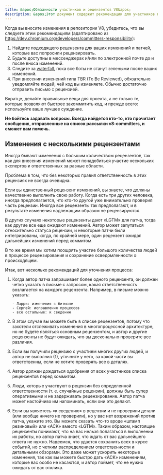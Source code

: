 ```yaml
---
title: &apos;Обязанности участников и рецензентов V8&apos;
description: &apos;Этот документ содержит рекомендации для участников проекта V8.&apos;
---
```

Когда вы вносите изменения в репозитории V8, убедитесь, что вы следуете этим рекомендациям (адаптировано из https://dev.chromium.org/developers/committers-responsibility):

1. Найдите подходящего рецензента для ваших изменений и патчей, которые вас попросили рецензировать.
1. Будьте доступны в мессенджерах и/или по электронной почте до и после вноса изменений.
1. Следите за [waterfall](https://ci.chromium.org/p/v8/g/main/console), пока все боты не станут зелеными после ваших изменений.
1. При внесении изменений типа TBR (To Be Reviewed), обязательно уведомляйте людей, чей код вы изменяете. Обычно достаточно отправить письмо с рецензией.

Вкратце, делайте правильные вещи для проекта, а не только те, которые позволяют быстрее закоммитить код, и прежде всего: используйте ваше лучшее суждение.

**Не бойтесь задавать вопросы. Всегда найдется кто-то, кто прочитает сообщения, отправленные на список рассылки v8-committers, и сможет вам помочь.**

## Изменения с несколькими рецензентами

Иногда бывают изменения с большим количеством рецензентов, так как для внесения изменений может понадобиться участие нескольких экспертов и ответственных за разные области.

Проблема в том, что без некоторых правил ответственность в этих рецензиях не всегда очевидна.

Если вы единственный рецензент изменений, вы знаете, что должны качественно выполнить свою работу. Когда есть три других человека, иногда предполагается, что кто-то другой уже внимательно проверил часть рецензии. Иногда все рецензенты так предполагают, и в результате изменения надлежащим образом не рецензируются.

В других случаях некоторые рецензенты дают «LGTM» для патча, тогда как другие все еще ожидают изменений. Автор может запутаться относительно статуса рецензии, и некоторые патчи были интегрированы, когда, по крайней мере, один рецензент ожидал дальнейших изменений перед коммитом.

В то же время мы хотим поощрять участие большого количества людей в процессе рецензирования и сохранение осведомленности о происходящем.

Итак, вот несколько рекомендаций для уточнения процесса:

1. Когда автор патча запрашивает более одного рецензента, он должен четко указать в письме с запросом, какая ответственность возлагается на каждого рецензента. Например, в письме можно указать:

    ```
    - Ларри: изменения в битмапе
    - Сергей: исправления процессов
    - все остальные: к сведению
    ```

1. В этом случае вы можете быть в списке рецензентов, потому что захотели отслеживать изменения в многопроцессной архитектуре, но не будете являться основным рецензентом, и автор и другие рецензенты не будут ожидать, что вы досконально проверите все различия.
1. Если вы получили рецензию с участием многих других людей, и автор не выполнил (1), уточните у него, за какой части вы ответственны, если не хотите проверять все в деталях.
1. Автор должен дождаться одобрения от всех участников списка рецензентов перед коммитом.
1. Люди, которые участвуют в рецензии без определенной ответственности (т. е. случайные рецензии), должны быть супер оперативными и не задерживать рецензирование. Автор патча может настойчиво им напоминать, если они это делают.
1. Если вы являетесь «к сведению» в рецензии и не проверили детали (или вообще ничего не проверили), но у вас нет возражений против патча, укажите это. Вы можете сказать что-то вроде «штамп резиновый» или «ACK» вместо «LGTM». Таким образом, настоящие рецензенты понимают, что на вас нельзя полагаться в выполнении их работы, но автор патча знает, что ждать от вас дальнейшего ответа не нужно. Надеемся, что удастся сохранить всех в курсе событий, но с четким распределением ответственности и детальными обзорами. Это даже может ускорить некоторые изменения, так как вы можете быстро дать «ACK» изменениям, которые вас особо не касаются, и автор поймет, что не нужно ожидать от вас отклика.
